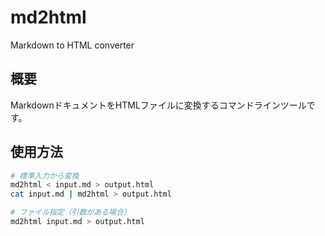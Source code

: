 # md2html

Markdown to HTML converter

## 概要

MarkdownドキュメントをHTMLファイルに変換するコマンドラインツールです。

## 使用方法

```bash
# 標準入力から変換
md2html < input.md > output.html
cat input.md | md2html > output.html

# ファイル指定（引数がある場合）
md2html input.md > output.html
```
